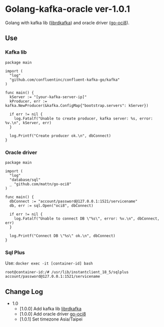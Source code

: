 # Golang-kafka-oracle ver-1.0.1

Golang with kafka lib ([librdkafka](https://github.com/edenhill/librdkafka)) and oracle driver ([go-oci8](https://github.com/mattn/go-oci8)).

## Use

### Kafka lib

````
package main

import (
  "log"
  "github.com/confluentinc/confluent-kafka-go/kafka"
)

func main() {
  kServer := "[your-kafka-server-ip]"
  kProducer, err := kafka.NewProducer(&kafka.ConfigMap{"bootstrap.servers": kServer})

  if err != nil {
    log.Fatalf("Unable to create producer, kafka server: %s, error: %v.\n", kServer, err)
  }
  
  log.Printf("Create producer ok.\n", dbConnect)
}
````

### Oracle driver

````
package main

import (
  "log"
  "database/sql"
  _ "github.com/mattn/go-oci8"
)

func main() {
  dbConnect := "account/password@127.0.0.1:1521/servicename"
  db, err := sql.Open("oci8", dbConnect)

  if err != nil {
    log.Fatalf("Unable to connect DB \"%s\", error: %v.\n", dbConnect, err)
  }

  log.Printf("Connect DB \"%s\" ok.\n", dbConnect)
}
````

### Sql Plus

Use: `docker exec -it [container-id] bash`

````
root@container-id:/# /usr/lib/instantclient_18_5/sqlplus account/password@127.0.0.1:1521/servicename
````

## Change Log

- 1.0
    - [1.0.0] Add kafka lib [librdkafka](https://github.com/edenhill/librdkafka)
    - [1.0.0] Add oracle driver [go-oci8](https://github.com/mattn/go-oci8)
    - [1.0.1] Set timezone Asia/Taipei
    
